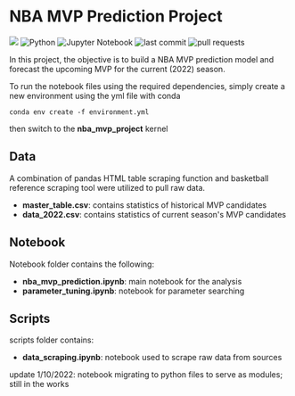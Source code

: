 # NBA MVP Prediction Project
![](https://github.com/davidyoo912/nba_mvp_project/misc/mvp_trophy.jpeg?raw=true)
![Python](https://img.shields.io/badge/python-3670A0?style=for-the-badge&logo=python&logoColor=ffdd54)
![Jupyter Notebook](https://img.shields.io/badge/jupyter-%23FA0F00.svg?style=for-the-badge&logo=jupyter&logoColor=white)
![last commit](https://img.shields.io/github/last-commit/davidyoo912/nba_mvp_project?color=orange)
![pull requests](https://img.shields.io/github/issues-pr/davidyoo912/nba_mvp_project)

In this project, the objective is to build a NBA MVP prediction model and forecast the upcoming MVP for the current (2022) season. 

To run the notebook files using the required dependencies, simply create a new environment using the yml file with conda
```
conda env create -f environment.yml
```
then switch to the **nba_mvp_project** kernel

## Data
A combination of pandas HTML table scraping function and basketball reference scraping tool were utilized to pull raw data.
* **master_table.csv**: contains statistics of historical MVP candidates
* **data_2022.csv**: contains statistics of current season's MVP candidates

## Notebook
Notebook folder contains the following:  
* **nba_mvp_prediction.ipynb**: main notebook for the analysis
* **parameter_tuning.ipynb**: notebook for parameter searching

## Scripts
scripts folder contains: 
* **data_scraping.ipynb**: notebook used to scrape raw data from sources 

update 1/10/2022: notebook migrating to python files to serve as modules; still in the works
